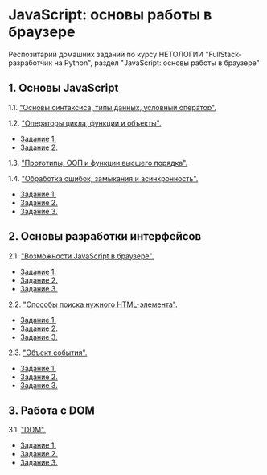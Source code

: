 # JavaScript: основы работы в браузере

Респозитарий домашних заданий по курсу НЕТОЛОГИИ "FullStack-разработчик на Python", раздел "JavaScript: основы работы в браузере"

## 1. Основы JavaScript

1.1. ["Основы синтаксиса, типы данных, условный оператор".](Chapter_1/Task_1/index.html "Задание 1.1")

1.2. ["Операторы цикла, функции и объекты".](Chapter_1/Task_2 "Задание 1.2")

* [Задание 1.](Chapter_1/Task_2/task_1.js "Задание 1.2.1")
* [Задание 2.](Chapter_1/Task_2/task_2.js "Задание 1.2.2")

1.3. ["Прототипы, ООП и функции высшего порядка".](Chapter_1/Task_3/task_1.js "Задание 1.3")

1.4. ["Обработка ошибок, замыкания и асинхронность".](Chapter_1/Task_4 "Задание 1.4")

* [Задание 1.](Chapter_1/Task_4/task_1.js "Задание 1.4.1")
* [Задание 2.](Chapter_1/Task_4/task_2.js "Задание 1.4.2")
* [Задание 3.](Chapter_1/Task_4/task_3.js "Задание 1.4.3")

## 2. Основы разработки интерфейсов

2.1. ["Возможности JavaScript в браузере".](Chapter_2/Task_1/README.md "Задание 2.1")

* [Задание 1.](Chapter_2/Task_1/countdown/task.html "Задание 2.1.1")
* [Задание 2.](Chapter_2/Task_1/cookie-clicker/task.html "Задание 2.1.2")
* [Задание 3.](Chapter_2/Task_1/mole-game/task.html "Задание 2.1.3")

2.2. ["Способы поиска нужного HTML-элемента".](Chapter_2/Task_2/README.md "Задание 2.2")

* [Задание 1.](Chapter_2/Task_2/popups/task.html "Задание 2.2.1")
* [Задание 2.](Chapter_2/Task_2/menu/task.html "Задание 2.2.2")
* [Задание 3.](Chapter_2/Task_2/slider/task.html "Задание 2.2.3")

2.3. ["Объект события".](Chapter_2/Task_3/README.md "Задание 2.3")

* [Задание 1.](Chapter_2/Task_3/dropdown/task.html "Задание 2.3.1")
* [Задание 2.](Chapter_2/Task_3/keysolo/task.html "Задание 2.3.2")
* [Задание 3.](Chapter_2/Task_3/tabs/task.html "Задание 2.3.3")

## 3. Работа с DOM

3.1. ["DOM".](Chapter_3/Task_1/README.md "Задание 3.1")

* [Задание 1.](Chapter_3/Task_1/ads/task.html "Задание 3.1.1")
* [Задание 2.](Chapter_3/Task_1/book-reader/task.html "Задание 3.1.2")
* [Задание 3.](Chapter_3/Task_1/reveal/task.html "Задание 3.1.3")
